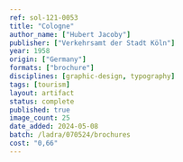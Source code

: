 ```yaml
---
ref: sol-121-0053
title: "Cologne"
author_name: ["Hubert Jacoby"]
publisher: ["Verkehrsamt der Stadt Köln"]
year: 1958
origin: ["Germany"]
formats: ["brochure"]
disciplines: [graphic-design, typography]
tags: [tourism]
layout: artifact
status: complete
published: true
image_count: 25
date_added: 2024-05-08
batch: /ladra/070524/brochures
cost: "0,66"
---
```

